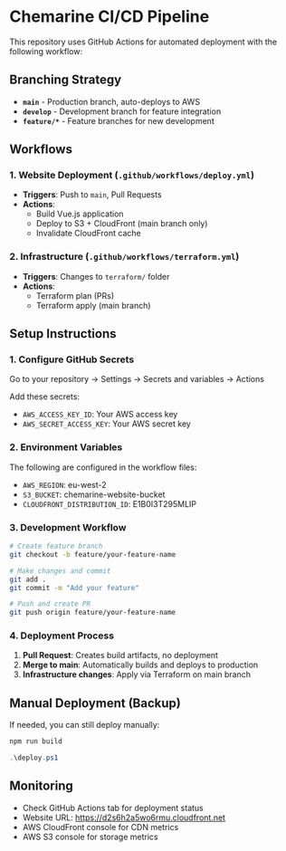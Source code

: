 # Chemarine CI/CD Pipeline

This repository uses GitHub Actions for automated deployment with the following workflow:

## Branching Strategy

- **`main`** - Production branch, auto-deploys to AWS
- **`develop`** - Development branch for feature integration
- **`feature/*`** - Feature branches for new development

## Workflows

### 1. Website Deployment (`.github/workflows/deploy.yml`)

- **Triggers**: Push to `main`, Pull Requests
- **Actions**:
  - Build Vue.js application
  - Deploy to S3 + CloudFront (main branch only)
  - Invalidate CloudFront cache

### 2. Infrastructure (`.github/workflows/terraform.yml`)

- **Triggers**: Changes to `terraform/` folder
- **Actions**:
  - Terraform plan (PRs)
  - Terraform apply (main branch)

## Setup Instructions

### 1. Configure GitHub Secrets

Go to your repository → Settings → Secrets and variables → Actions

Add these secrets:

- `AWS_ACCESS_KEY_ID`: Your AWS access key
- `AWS_SECRET_ACCESS_KEY`: Your AWS secret key

### 2. Environment Variables

The following are configured in the workflow files:

- `AWS_REGION`: eu-west-2
- `S3_BUCKET`: chemarine-website-bucket
- `CLOUDFRONT_DISTRIBUTION_ID`: E1B0I3T295MLIP

### 3. Development Workflow

```bash
# Create feature branch
git checkout -b feature/your-feature-name

# Make changes and commit
git add .
git commit -m "Add your feature"

# Push and create PR
git push origin feature/your-feature-name
```

### 4. Deployment Process

1. **Pull Request**: Creates build artifacts, no deployment
2. **Merge to main**: Automatically builds and deploys to production
3. **Infrastructure changes**: Apply via Terraform on main branch

## Manual Deployment (Backup)

If needed, you can still deploy manually:

```powershell
npm run build

.\deploy.ps1
```

## Monitoring

- Check GitHub Actions tab for deployment status
- Website URL: https://d2s6h2a5wo6rmu.cloudfront.net
- AWS CloudFront console for CDN metrics
- AWS S3 console for storage metrics
